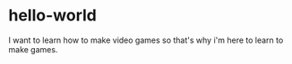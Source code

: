 # hello-world
I want to learn how to make video games so that's why i'm here to learn to make games.

